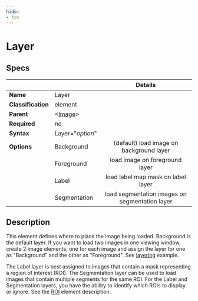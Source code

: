 ```yaml
---
hide:
- toc
---
```

<!-- let javascript handle toc on left sidebar -->
# Layer

## Specs

| ||Details|
|---|---|:---:|
| **Name** | Layer ||
| **Classification** | element ||
| **Parent** | <[Image](index.md)\> ||
| **Required** | no ||
| **Syntax** | Layer="*option*" |  |
| **Options** | Background | (default) load image on background layer|
|             | Foreground |load image on foreground layer |
|             | Label |load label map mask on label layer |
|             | Segmentation |load segmentation images on segmentation layer |

## Description

This element defines where to place the image being loaded.
Background is the default layer. If you want to load two images in one viewing window,
create 2 image elements, one for each image and assign the layer for one as "Background" and the other as "Foreground".
See [layering](../../examples/example_layering.md) example.

The Label layer is best assigned to images that contain a mask representing a region of interest (ROI).
The Segmentation layer can be used to load images that contain multiple segments for the same ROI.
For the Label and Segmentation layers, you have the ability to identify which ROIs to display or ignore.
See the [ROI](roi.md) element description.
